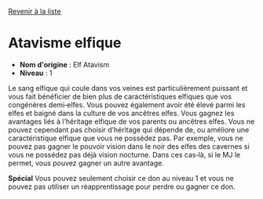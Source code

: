 [Revenir à la liste](..)

# Atavisme elfique

 * **Nom d'origine** : Elf Atavism
 * **Niveau** : 1


<p>Le sang elfique qui coule dans vos veines est particulièrement puissant et vous fait bénéficier de bien plus de caractéristiques elfiques que vos congénères demi‑elfes. Vous pouvez également avoir été élevé parmi les elfes et baigné dans la culture de vos ancêtres elfes. Vous gagnez les avantages liés à l’héritage elfique de vos parents ou ancêtres elfes. Vous ne pouvez cependant pas choisir d’héritage qui dépende de, ou améliore une caractéristique elfique que vous ne possédez pas. Par exemple, vous ne pouvez pas gagner le pouvoir vision dans le noir des elfes des cavernes si vous ne possédez pas déjà vision nocturne. Dans ces cas‑là, si le MJ le permet, vous pouvez gagner un autre avantage.</p>
<p><strong>Spécial</strong> Vous pouvez seulement choisir ce don au niveau 1 et vous ne pouvez pas utiliser un réapprentissage pour perdre ou gagner ce don.</p>